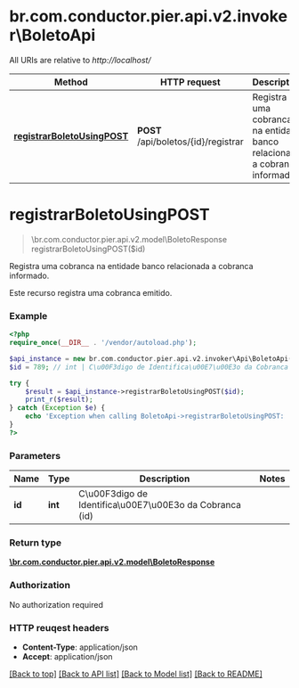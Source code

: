 # br.com.conductor.pier.api.v2.invoker\BoletoApi

All URIs are relative to *http://localhost/*

Method | HTTP request | Description
------------- | ------------- | -------------
[**registrarBoletoUsingPOST**](BoletoApi.md#registrarBoletoUsingPOST) | **POST** /api/boletos/{id}/registrar | Registra uma cobranca na entidade banco relacionada a cobranca informado.


# **registrarBoletoUsingPOST**
> \br.com.conductor.pier.api.v2.model\BoletoResponse registrarBoletoUsingPOST($id)

Registra uma cobranca na entidade banco relacionada a cobranca informado.

Este recurso registra uma cobranca emitido.

### Example 
```php
<?php
require_once(__DIR__ . '/vendor/autoload.php');

$api_instance = new br.com.conductor.pier.api.v2.invoker\Api\BoletoApi();
$id = 789; // int | C\u00F3digo de Identifica\u00E7\u00E3o da Cobranca (id)

try { 
    $result = $api_instance->registrarBoletoUsingPOST($id);
    print_r($result);
} catch (Exception $e) {
    echo 'Exception when calling BoletoApi->registrarBoletoUsingPOST: ', $e->getMessage(), "\n";
}
?>
```

### Parameters

Name | Type | Description  | Notes
------------- | ------------- | ------------- | -------------
 **id** | **int**| C\u00F3digo de Identifica\u00E7\u00E3o da Cobranca (id) | 

### Return type

[**\br.com.conductor.pier.api.v2.model\BoletoResponse**](BoletoResponse.md)

### Authorization

No authorization required

### HTTP reuqest headers

 - **Content-Type**: application/json
 - **Accept**: application/json

[[Back to top]](#) [[Back to API list]](../README.md#documentation-for-api-endpoints) [[Back to Model list]](../README.md#documentation-for-models) [[Back to README]](../README.md)

